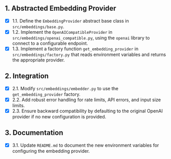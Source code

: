 ## 1. Abstracted Embedding Provider
- [x] 1.1. Define the `EmbeddingProvider` abstract base class in `src/embeddings/base.py`.
- [x] 1.2. Implement the `OpenAICompatibleProvider` in `src/embeddings/openai_compatible.py`, using the `openai` library to connect to a configurable endpoint.
- [x] 1.3. Implement a factory function `get_embedding_provider` in `src/embeddings/factory.py` that reads environment variables and returns the appropriate provider.

## 2. Integration
- [x] 2.1. Modify `src/embeddings/embedder.py` to use the `get_embedding_provider` factory.
- [x] 2.2. Add robust error handling for rate limits, API errors, and input size limits.
- [x] 2.3. Ensure backward compatibility by defaulting to the original OpenAI provider if no new configuration is provided.

## 3. Documentation
- [x] 3.1. Update `README.md` to document the new environment variables for configuring the embedding provider.
